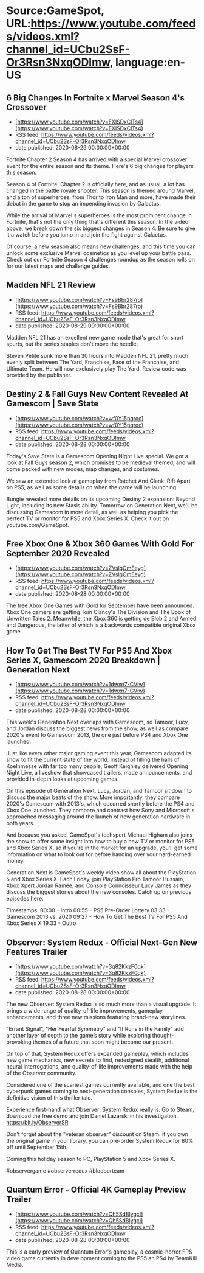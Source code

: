 # Source:GameSpot, URL:https://www.youtube.com/feeds/videos.xml?channel_id=UCbu2SsF-Or3Rsn3NxqODImw, language:en-US

## 6 Big Changes In Fortnite x Marvel Season 4's Crossover
 - [https://www.youtube.com/watch?v=EXlSDxClTs4](https://www.youtube.com/watch?v=EXlSDxClTs4)
 - RSS feed: https://www.youtube.com/feeds/videos.xml?channel_id=UCbu2SsF-Or3Rsn3NxqODImw
 - date published: 2020-08-29 00:00:00+00:00

Fortnite Chapter 2 Season 4 has arrived with a special Marvel crossover event for the entire season and its theme. Here's 6 big changes for players this season.

Season 4 of Fortnite: Chapter 2 is officially here, and as usual, a lot has changed in the battle royale shooter. This season is themed around Marvel, and a ton of superheroes, from Thor to Iron Man and more, have made their debut in the game to stop an impending invasion by Galactus.

While the arrival of Marvel's superheroes is the most prominent change in Fortnite, that's not the only thing that's different this season. In the video above, we break down the six biggest changes in Season 4. Be sure to give it a watch before you jump in and join the fight against Galactus.

Of course, a new season also means new challenges, and this time you can unlock some exclusive Marvel cosmetics as you level up your battle pass. Check out our Fortnite Season 4 challenges roundup as the season rolls on for our latest maps and challenge guides.

## Madden NFL 21 Review
 - [https://www.youtube.com/watch?v=Fs9Bbr287ro](https://www.youtube.com/watch?v=Fs9Bbr287ro)
 - RSS feed: https://www.youtube.com/feeds/videos.xml?channel_id=UCbu2SsF-Or3Rsn3NxqODImw
 - date published: 2020-08-29 00:00:00+00:00

Madden NFL 21 has an excellent new game mode that's great for short spurts, but the series staples don't move the needle.

Steven Petite sunk more than 30 hours into Madden NFL 21, pretty much evenly split between The Yard, Franchise, Face of the Franchise, and Ultimate Team. He will now exclusively play The Yard. Review code was provided by the publisher.

## Destiny 2 & Fall Guys New Content Revealed At Gamescom | Save State
 - [https://www.youtube.com/watch?v=wf0Y15pqroc](https://www.youtube.com/watch?v=wf0Y15pqroc)
 - RSS feed: https://www.youtube.com/feeds/videos.xml?channel_id=UCbu2SsF-Or3Rsn3NxqODImw
 - date published: 2020-08-28 00:00:00+00:00

Today's Save State is a Gamescom Opening Night Live special. We got a look at Fall Guys season 2, which promises to be medieval themed, and will come packed with new modes, map changes, and costumes. 

We saw an extended look at gameplay from Ratchet And Clank: Rift Apart on PS5, as well as some details on when the game will be launching.

Bungie revealed more details on its upcoming Destiny 2 expansion: Beyond Light, including its new Stasis ability. Tomorrow on Generation Next, we'll be discussing Gamescom in more detail, as well as helping you pick the perfect TV or monitor for PS5 and Xbox Series X. Check it out on youtube.com/GameSpot.

## Free Xbox One & Xbox 360 Games With Gold For September 2020 Revealed
 - [https://www.youtube.com/watch?v=ZVslgOmEeyg](https://www.youtube.com/watch?v=ZVslgOmEeyg)
 - RSS feed: https://www.youtube.com/feeds/videos.xml?channel_id=UCbu2SsF-Or3Rsn3NxqODImw
 - date published: 2020-08-28 00:00:00+00:00

The free Xbox One Games with Gold for September have been announced. Xbox One gamers are getting Tom Clancy's The Division and The Book of Unwritten Tales 2. Meanwhile, the Xbox 360 is getting de Blob 2 and Armed and Dangerous, the latter of which is a backwards compatible original Xbox game.

## How To Get The Best TV For PS5 And Xbox Series X, Gamescom 2020 Breakdown | Generation Next
 - [https://www.youtube.com/watch?v=1dwxn7-CViw](https://www.youtube.com/watch?v=1dwxn7-CViw)
 - RSS feed: https://www.youtube.com/feeds/videos.xml?channel_id=UCbu2SsF-Or3Rsn3NxqODImw
 - date published: 2020-08-28 00:00:00+00:00

This week's Generation Next overlaps with Gamescom, so Tamoor, Lucy, and Jordan discuss the biggest news from the show, as well as compare 2020's event to Gamescom 2013, the one just before PS4 and Xbox One launched.

Just like every other major gaming event this year, Gamescom adapted its show to fit the current state of the world. Instead of filling the halls of Koelnmesse with far too many people, Geoff Keighley delivered Opening Night Live, a liveshow that showcased trailers, made announcements, and provided in-depth looks at upcoming games.

On this episode of Generation Next, Lucy, Jordan, and Tamoor sit down to discuss the major beats of the show. More importantly, they compare 2020's Gamescom with 2013's, which occurred shortly before the PS4 and Xbox One launched. They compare and contrast how Sony and Microsoft's approached messaging around the launch of new generation hardware in both years.

And because you asked, GameSpot's techspert Michael Higham also joins the show to offer some insight into how to buy a new TV or monitor for PS5 and Xbox Series X, so if you're in the market for an upgrade, you'll get some information on what to look out for before handing over your hard-earned money.

Generation Next is GameSpot's weekly video show all about the PlayStation 5 and Xbox Series X. Each Friday, join PlayStation Pro Tamoor Hussain, Xbox Xpert Jordan Ramée, and Console Connoisseur Lucy James as they discuss the biggest stories about the new consoles. Catch up on previous episodes here.

Timestamps:
00:00 - Intro
00:55 - PS5 Pre-Order Lottery
03:33 - Gamescom 2013 vs. 2020
09:27 - How To Get The Best TV For PS5 And Xbox Series X
19:33 - Outro

## Observer: System Redux - Official Next-Gen New Features Trailer
 - [https://www.youtube.com/watch?v=3q82KkzF0qk](https://www.youtube.com/watch?v=3q82KkzF0qk)
 - RSS feed: https://www.youtube.com/feeds/videos.xml?channel_id=UCbu2SsF-Or3Rsn3NxqODImw
 - date published: 2020-08-28 00:00:00+00:00

The new Observer: System Redux is so much more than a visual upgrade. It brings a wide range of quality-of-life improvements, gameplay enhancements, and three new missions featuring brand-new storylines. 

“Errant Signal”, “Her Fearful Symmetry” and “It Runs in the Family” add another layer of depth to the game’s story while exploring thought-provoking themes of a future that soon might become our present.

On top of that, System Redux offers expanded gameplay, which includes new game mechanics, new secrets to find, redesigned stealth, additional neural interrogations, and quality-of-life improvements made with the help of the Observer community.

Considered one of the scariest games currently available, and one the best cyberpunk games coming to next-generation consoles, System Redux is the definitive vision of this thriller tale.

Experience first-hand what Observer: System Redux really is. Go to Steam, download the free demo and join Daniel Lazarski in his investigation. https://bit.ly/ObserverSR

Don't forget about the "veteran observer" discount on Steam: if you own the original game in your library, you can pre-order System Redux for 80% off until September 15th.

Coming this holiday season to PC, PlayStation 5 and Xbox Series X.
 
#observergame #observerredux #blooberteam

## Quantum Error - Official 4K Gameplay Preview Trailer
 - [https://www.youtube.com/watch?v=Qh5SdBlygcI](https://www.youtube.com/watch?v=Qh5SdBlygcI)
 - RSS feed: https://www.youtube.com/feeds/videos.xml?channel_id=UCbu2SsF-Or3Rsn3NxqODImw
 - date published: 2020-08-28 00:00:00+00:00

This is a early preview of Quantum Error's gameplay, a cosmic-horror FPS video game currently in development coming to the PS5 an PS4 by TeamKill Media.

